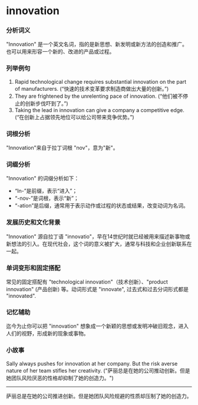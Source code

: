 # innovation

### 分析词义

  

"Innovation" 是一个英文名词，指的是新思想、新发明或新方法的创造和推广。也可以用来形容一个新的、改进的产品或过程。

  

### 列举例句

  

1.  Rapid technological change requires substantial innovation on the part of manufacturers. (“快速的技术变革要求制造商做出大量的创新。”)
2.  They are frightened by the unrelenting pace of innovation. (“他们被不停止的创新步伐吓到了。”)
3.  Taking the lead in innovation can give a company a competitive edge. (“在创新上占据领先地位可以给公司带来竞争优势。”)

  

### 词根分析

  

"Innovation"来自于拉丁词根 "nov"，意为"新"。

  

### 词缀分析

  

"Innovation" 的词缀分析如下：

  

*   “In-”是前缀，表示“进入”；
*   “-nov-”是词根，表示“新”；
*   “-ation”是后缀，通常用于表示动作或过程的状态或结果，改变动词为名词。

  

### 发展历史和文化背景

  

"Innovation" 源自拉丁语 "innovatio"，早在14世纪时就已经被用来描述新事物或新想法的引入。在现代社会，这个词的意义被扩大，通常与科技和企业创新联系在一起。

  

### 单词变形和固定搭配

  

常见的固定搭配有 "technological innovation"（技术创新）、"product innovation" (产品创新) 等。动词形式是 "innovate", 过去式和过去分词形式都是 "innovated".

  

### 记忆辅助

  

迄今为止你可以把 "innovation" 想象成一个新颖的思想或发明冲破旧观念，进入人们的视野，形成新的现象或事物。

  

### 小故事

  

Sally always pushes for innovation at her company. But the risk averse nature of her team stifles her creativity. ("萨丽总是在她的公司推动创新。但是她团队风险厌恶的性格却抑制了她的创造力。")

  

* * *

萨丽总是在她的公司推进创新。但是她团队风险规避的性质却压制了她的创造力。
